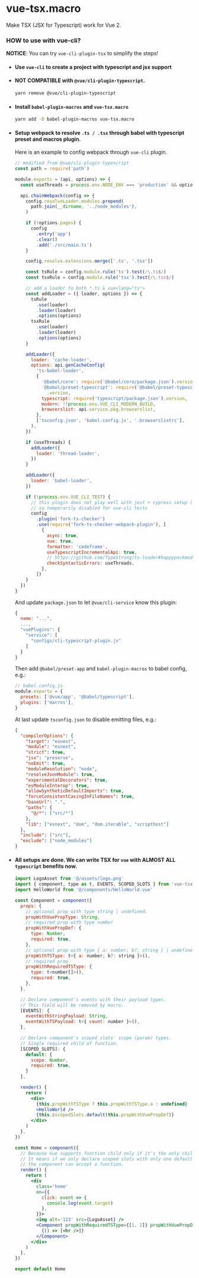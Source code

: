 # vue-tsx.macro

Make TSX (JSX for Typescript) work for Vue 2.

### HOW to use with vue-cli?

**NOTICE**: You can try `vue-cli-plugin-tsx` to simplify the steps!

- #### Use `vue-cli` to create a project with typescript and jsx support

- #### NOT COMPATIBLE with `@vue/cli-plugin-typescript`.

  ```bash
  yarn remove @vue/cli-plugin-typescript
  ```

- #### Install `babel-plugin-macros` and `vue-tsx.macro`

  ```bash
  yarn add -D babel-plugin-macros vue-tsx.macro
  ```

- #### Setup webpack to resolve `.ts / .tsx` through babel with typescript preset and macros plugin.

  Here is an example to config webpack through `vue-cli` plugin.

  ```js
  // modified from @vue/cli-plugin-typescript
  const path = require('path')

  module.exports = (api, options) => {
    const useThreads = process.env.NODE_ENV === 'production' && options.parallel

    api.chainWebpack(config => {
      config.resolveLoader.modules.prepend(
        path.join(__dirname, '../node_modules'),
      )

      if (!options.pages) {
        config
          .entry('app')
          .clear()
          .add('./src/main.ts')
      }

      config.resolve.extensions.merge(['.ts', '.tsx'])

      const tsRule = config.module.rule('ts').test(/\.ts$/)
      const tsxRule = config.module.rule('tsx').test(/\.tsx$/)

      // add a loader to both *.ts & vue<lang="ts">
      const addLoader = ({ loader, options }) => {
        tsRule
          .use(loader)
          .loader(loader)
          .options(options)
        tsxRule
          .use(loader)
          .loader(loader)
          .options(options)
      }

      addLoader({
        loader: 'cache-loader',
        options: api.genCacheConfig(
          'ts-babel-loader',
          {
            '@babel/core': require('@babel/core/package.json').version,
            '@babel/preset-typescript': require('@babel/preset-typescript/package.json')
              .version,
            typescript: require('typescript/package.json').version,
            modern: !!process.env.VUE_CLI_MODERN_BUILD,
            browserslist: api.service.pkg.browserslist,
          },
          ['tsconfig.json', 'babel.config.js', '.browserslistrc'],
        ),
      })

      if (useThreads) {
        addLoader({
          loader: 'thread-loader',
        })
      }

      addLoader({
        loader: 'babel-loader',
      })

      if (!process.env.VUE_CLI_TEST) {
        // this plugin does not play well with jest + cypress setup (tsPluginE2e.spec.js) somehow
        // so temporarily disabled for vue-cli tests
        config
          .plugin('fork-ts-checker')
          .use(require('fork-ts-checker-webpack-plugin'), [
            {
              async: true,
              vue: true,
              formatter: 'codeframe',
              useTypescriptIncrementalApi: true,
              // https://github.com/TypeStrong/ts-loader#happypackmode-boolean-defaultfalse
              checkSyntacticErrors: useThreads,
            },
          ])
      }
    })
  }
  ```

  And update `package.json` to let `@vue/cli-service` know this plugin:

  ```js
  {
    name: "...",
    ...,
    "vuePlugins": {
      "service": [
        "configs/cli-typescript-plugin.js"
      ]
    }
  }

  ```

  Then add `@babel/preset-app` and `babel-plugin-macros` to babel config, e.g.:

  ```js
  // babel.config.js
  module.exports = {
    presets: ['@vue/app', '@babel/typescript'],
    plugins: ['macros'],
  }
  ```

  At last update `tsconfig.json` to disable emitting files, e.g.:

  ```json
  {
    "compilerOptions": {
      "target": "esnext",
      "module": "esnext",
      "strict": true,
      "jsx": "preserve",
      "noEmit": true,
      "moduleResolution": "node",
      "resolveJsonModule": true,
      "experimentalDecorators": true,
      "esModuleInterop": true,
      "allowSyntheticDefaultImports": true,
      "forceConsistentCasingInFileNames": true,
      "baseUrl": ".",
      "paths": {
        "@/*": ["src/*"]
      },
      "lib": ["esnext", "dom", "dom.iterable", "scripthost"]
    },
    "include": ["src"],
    "exclude": ["node_modules"]
  }
  ```

- #### All setups are done. We can write **TSX** for `vue` with **ALMOST ALL** `typescript` benefits now.

  ```jsx
  import LogoAsset from '@/assets/logo.png'
  import { component, type as t, EVENTS, SCOPED_SLOTS } from 'vue-tsx.macro'
  import HelloWorld from '@/components/HelloWorld.vue'

  const Component = component({
    props: {
      // optional prop with type string | undefined.
      propWithVuePropType: String,
      // required prop with type number
      propWithVuePropDef: {
        type: Number,
        required: true,
      },
      // optional prop with type { a: number; b?: string } | undefined
      propWithTSType: t<{ a: number; b?: string }>(),
      // required prop
      propWithRequiredTSType: {
        type: t<number[]>(),
        required: true,
      },
    },

    // Declare component's events with their payload types.
    // This field will be removed by macro.
    [EVENTS]: {
      eventWithStringPayload: String,
      eventWithTSPayload: t<{ count: number }>(),
    },

    // Declare component's scoped slots' scope (param) types.
    // Single required child of function.
    [SCOPED_SLOTS]: {
      default: {
        scope: Number,
        required: true,
      }
    },

    render() {
      return (
        <div>
          {this.propWithTSType ? this.propWithTSType.a : undefined}
          <HelloWorld />
          {this.$scopedSlots.default(this.propWithVuePropDef)}
        </div>
      )
    },
  })

  const Home = component({
    // Because Vue supports function child only if it's the only child.
    // It means if we only declare scoped slots with only one default one,
    // the component can accept a function.
    render() {
      return (
        <div
          class='home'
          on={{
            click: event => {
              console.log(event.target)
            },
          }}>
          <img alt='123' src={LogoAsset} />
          <Component propWithRequiredTSType={[1, 2]} propWithVuePropDef={123}>
            {() => [<hr />]}
          </Component>
        </div>
      )
    },
  })

  export default Home
  ```
